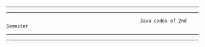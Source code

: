 --------------------------
__________________________
                                                     Java codes of 2nd Semester
__________________________
--------------------------
